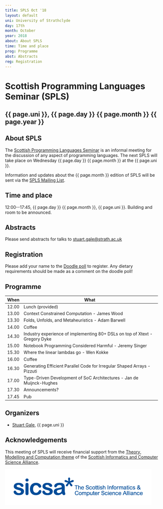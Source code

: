 ```yaml
---
title: SPLS Oct '18
layout: default
uni: University of Strathclyde
day: 17th
month: October
year: 2018
about: About SPLS
time: Time and place
prog: Programme
abst: Abstracts
reg: Registration
---
```


# Scottish Programming Languages Seminar (SPLS)

## {{ page.uni }}, {{ page.day }} {{ page.month }} {{ page.year }}

## About SPLS

The [Scottish Programming Languages Seminar](http://www.dcs.gla.ac.uk/research/spls/)
is an informal meeting for the discussion of any aspect of programming languages.
The next SPLS will take place on Wednesday {{ page.day }} {{ page.month }} at the
{{ page.uni }}.

Information and updates about the {{ page.month }} edition of SPLS will be sent
via the [SPLS Mailing List](https://mr1.dcs.gla.ac.uk/mailman/listinfo/spls).


## Time and place

12:00--17:45, {{ page.day }} {{ page.month }}, {{ page.uni }}. Building and room to be announced.


## Abstracts

Please send abstracts for talks to [stuart.gale@strath.ac.uk](mailto:stuart.gale@strath.ac.uk)


## Registration

Please add your name to the
[Doodle poll](https://doodle.com/poll/dfufkg7y6qb6psvp) to
register. Any dietary requirements should be made as a comment on the
doodle poll!


## Programme

|When   | What |
|-------|-----------------|
| 12.00 | Lunch (provided) |
| 13.00 | Context Constrained Computation - James Wood |
| 13.30 | Folds, Unfolds, and Metaheuristics - Adam Barwell |
| 14.00 | Coffee |
| 14.30 | Industry experience of implementing 80+ DSLs on top of Xtext - Gregory Dyke |
| 15.00 | Notebook Programming Considered Harmful - Jeremy Singer |
| 15.30 | Where the linear lambdas go - Wen Kokke |
| 16.00 | Coffee |
| 16.30 | Generating Efficient Parallel Code for Irregular Shaped Arrays - Pizzuti |
| 17.00 | Type-Driven Development of SoC Architectures - Jan de Muijnck-Hughes |
| 17.30 | Announcements? |
| 17.45 | Pub |


## Organizers

* [Stuart Gale](http://bishboria.com), {{ page.uni }}


## Acknowledgements

This meeting of SPLS will receive financial support from the
[Theory, Modelling and Computation theme](http://www.sicsa.ac.uk/research/theory-modelling-computation/)
of the [Scottish Informatics and Computer Science Alliance](http://www.sicsa.ac.uk/).

![SICSA logo](sicsa_blue.jpg "SICSA logo")
